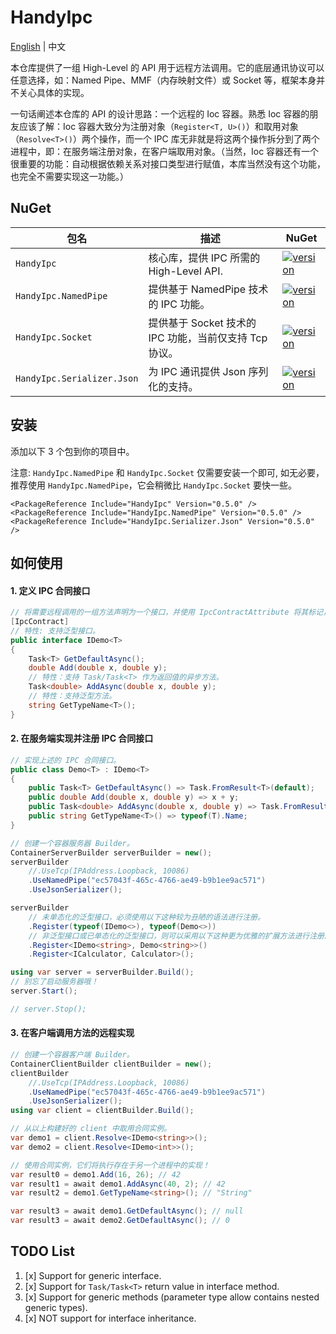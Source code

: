 # HandyIpc

[English](./README.md) | 中文

本仓库提供了一组 High-Level 的 API 用于远程方法调用。它的底层通讯协议可以任意选择，如：Named Pipe、MMF（内存映射文件）或 Socket 等，框架本身并不关心具体的实现。

一句话阐述本仓库的 API 的设计思路：一个远程的 Ioc 容器。熟悉 Ioc 容器的朋友应该了解：Ioc 容器大致分为注册对象（`Register<T, U>()`）和取用对象（`Resolve<T>()`）两个操作，而一个 IPC 库无非就是将这两个操作拆分到了两个进程中，即：在服务端注册对象，在客户端取用对象。（当然，Ioc 容器还有一个很重要的功能：自动根据依赖关系对接口类型进行赋值，本库当然没有这个功能，也完全不需要实现这一功能。）

## NuGet

| 包名                       | 描述                                                   | NuGet                                                                                                                    |
| -------------------------- | ------------------------------------------------------ | ------------------------------------------------------------------------------------------------------------------------ |
| `HandyIpc`                 | 核心库，提供 IPC 所需的 High-Level API.                | [![version](https://img.shields.io/badge/version-0.5.0-orange)](https://www.nuget.org/packages/HandyIpc)                 |
| `HandyIpc.NamedPipe`       | 提供基于 NamedPipe 技术的 IPC 功能。                   | [![version](https://img.shields.io/badge/version-0.5.0-orange)](https://www.nuget.org/packages/HandyIpc.NamedPipe)       |
| `HandyIpc.Socket`          | 提供基于 Socket 技术的 IPC 功能，当前仅支持 Tcp 协议。 | [![version](https://img.shields.io/badge/version-0.5.0-orange)](https://www.nuget.org/packages/HandyIpc.Socket)          |
| `HandyIpc.Serializer.Json` | 为 IPC 通讯提供 Json 序列化的支持。                    | [![version](https://img.shields.io/badge/version-0.5.0-orange)](https://www.nuget.org/packages/HandyIpc.Serializer.Json) |

## 安装

添加以下 3 个包到你的项目中。

注意: `HandyIpc.NamedPipe` 和 `HandyIpc.Socket` 仅需要安装一个即可, 如无必要，推荐使用 `HandyIpc.NamedPipe`，它会稍微比 `HandyIpc.Socket` 要快一些。

```
<PackageReference Include="HandyIpc" Version="0.5.0" />
<PackageReference Include="HandyIpc.NamedPipe" Version="0.5.0" />
<PackageReference Include="HandyIpc.Serializer.Json" Version="0.5.0" />
```

## 如何使用

#### 1. 定义 IPC 合同接口

```csharp
// 将需要远程调用的一组方法声明为一个接口，并使用 IpcContractAttribute 将其标记，该接口被称为“合同”接口。
[IpcContract]
// 特性: 支持泛型接口。
public interface IDemo<T>
{
    Task<T> GetDefaultAsync();
    double Add(double x, double y);
    // 特性：支持 Task/Task<T> 作为返回值的异步方法。
    Task<double> AddAsync(double x, double y);
    // 特性：支持泛型方法。
    string GetTypeName<T>();
}
```

#### 2. 在服务端实现并注册 IPC 合同接口

```csharp
// 实现上述的 IPC 合同接口。
public class Demo<T> : IDemo<T>
{
    public Task<T> GetDefaultAsync() => Task.FromResult<T>(default);
    public double Add(double x, double y) => x + y;
    public Task<double> AddAsync(double x, double y) => Task.FromResult(x + y);
    public string GetTypeName<T>() => typeof(T).Name;
}
```

```csharp
// 创建一个容器服务器 Builder。
ContainerServerBuilder serverBuilder = new();
serverBuilder
    //.UseTcp(IPAddress.Loopback, 10086)
    .UseNamedPipe("ec57043f-465c-4766-ae49-b9b1ee9ac571")
    .UseJsonSerializer();

serverBuilder
    // 未单态化的泛型接口，必须使用以下这种较为丑陋的语法进行注册。
    .Register(typeof(IDemo<>), typeof(Demo<>))
    // 非泛型接口或已单态化的泛型接口，则可以采用以下这种更为优雅的扩展方法进行注册。
    .Register<IDemo<string>, Demo<string>>()
    .Register<ICalculator, Calculator>();

using var server = serverBuilder.Build();
// 别忘了启动服务器哦！
server.Start();

// server.Stop();
```

#### 3. 在客户端调用方法的远程实现

```csharp
// 创建一个容器客户端 Builder。
ContainerClientBuilder clientBuilder = new();
clientBuilder
    //.UseTcp(IPAddress.Loopback, 10086)
    .UseNamedPipe("ec57043f-465c-4766-ae49-b9b1ee9ac571")
    .UseJsonSerializer();
using var client = clientBuilder.Build();

// 从以上构建好的 client 中取用合同实例。
var demo1 = client.Resolve<IDemo<string>>();
var demo2 = client.Resolve<IDemo<int>>();

// 使用合同实例，它们将执行存在于另一个进程中的实现！
var result0 = demo1.Add(16, 26); // 42
var result1 = await demo1.AddAsync(40, 2); // 42
var result2 = demo1.GetTypeName<string>(); // "String"

var result3 = await demo1.GetDefaultAsync(); // null
var result3 = await demo2.GetDefaultAsync(); // 0
```

## TODO List

1. [x] Support for generic interface.
2. [x] Support for `Task/Task<T>` return value in interface method.
3. [x] Support for generic methods (parameter type allow contains nested generic types).
4. [x] NOT support for interface inheritance.

